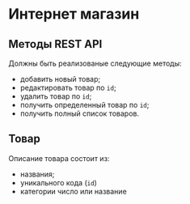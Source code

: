 # Интернет магазин

## Методы REST API
Должны быть реализованые следующие методы:
* добавить новый товар;
* редактировать товар по `id`;
* удалить товар по `id`;
* получить определенный товар по `id`;
* получить полный список товаров.

## Товар
Описание товара состоит из:
- названия;
- уникального кода (`id`)
- категории число или название

